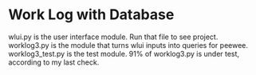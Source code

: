 # Work Log with Database

wlui.py is the user interface module.  Run that file to see project.
worklog3.py is the module that turns wlui inputs into queries for peewee.
worklog3_test.py is the test module.  91% of worklog3.py is under test, according to my last check.